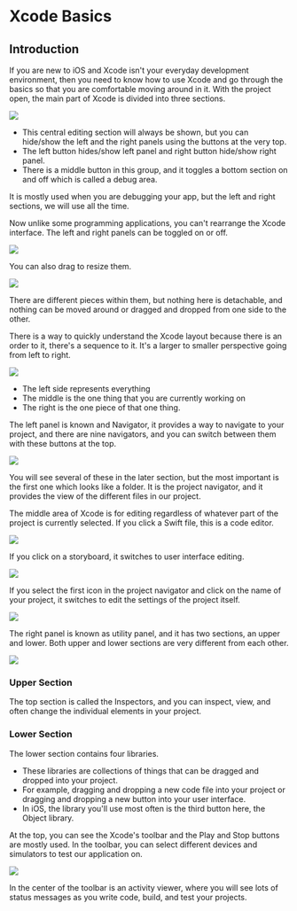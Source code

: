 # Xcode Basics

## Introduction

If you are new to iOS and Xcode isn't your everyday development environment, then you need to know how to use Xcode and go through the basics so that you are comfortable moving around in it. With the project open, the main part of Xcode is divided into three sections.

<img src="https://raw.githubusercontent.com/zzzprojects/iOS-Tutorial/master/docs/images/xcode-basics1.png">

- This central editing section will always be shown, but you can hide/show the left and the right panels using the buttons at the very top. 
- The left button hides/show left panel and right button hide/show right panel. 
- There is a middle button in this group, and it toggles a bottom section on and off which is called a debug area. 

It is mostly used when you are debugging your app, but the left and right sections, we will use all the time.

Now unlike some programming applications, you can't rearrange the Xcode interface. The left and right panels can be toggled on or off. 

<img src="https://raw.githubusercontent.com/zzzprojects/iOS-Tutorial/master/docs/images/xcode-basics2.png">
 
You can also drag to resize them.

<img src="https://raw.githubusercontent.com/zzzprojects/iOS-Tutorial/master/docs/images/xcode-basics3.png">
 
There are different pieces within them, but nothing here is detachable, and nothing can be moved around or dragged and dropped from one side to the other. 

There is a way to quickly understand the Xcode layout because there is an order to it, there's a sequence to it. It's a larger to smaller perspective going from left to right. 

<img src="https://raw.githubusercontent.com/zzzprojects/iOS-Tutorial/master/docs/images/xcode-basics4.png">

 - The left side represents everything
 - The middle is the one thing that you are currently working on
 - The right is the one piece of that one thing.

The left panel is known and Navigator, it provides a way to navigate to your project, and there are nine navigators, and you can switch between them with these buttons at the top.

<img src="https://raw.githubusercontent.com/zzzprojects/iOS-Tutorial/master/docs/images/xcode-basics5.png">

You will see several of these in the later section, but the most important is the first one which looks like a folder. It is the project navigator, and it provides the view of the different files in our project. 

The middle area of Xcode is for editing regardless of whatever part of the project is currently selected. If you click a Swift file, this is a code editor. 

<img src="https://raw.githubusercontent.com/zzzprojects/iOS-Tutorial/master/docs/images/xcode-basics6.png">
 
If you click on a storyboard, it switches to user interface editing. 

<img src="https://raw.githubusercontent.com/zzzprojects/iOS-Tutorial/master/docs/images/xcode-basics7.png">

If you select the first icon in the project navigator and click on the name of your project, it switches to edit the settings of the project itself.

<img src="https://raw.githubusercontent.com/zzzprojects/iOS-Tutorial/master/docs/images/xcode-basics8.png">
 
The right panel is known as utility panel, and it has two sections, an upper and lower. Both upper and lower sections are very different from each other.

<img src="https://raw.githubusercontent.com/zzzprojects/iOS-Tutorial/master/docs/images/xcode-basics9.png">

### Upper Section

The top section is called the Inspectors, and you can inspect, view, and often change the individual elements in your project.

### Lower Section

The lower section contains four libraries. 

 - These libraries are collections of things that can be dragged and dropped into your project. 
 - For example, dragging and dropping a new code file into your project or dragging and dropping a new button into your user interface.
 - In iOS, the library you'll use most often is the third button here, the Object library. 

At the top, you can see the Xcode's toolbar and the Play and Stop buttons are mostly used. In the toolbar, you can select different devices and simulators to test our application on.

<img src="https://raw.githubusercontent.com/zzzprojects/iOS-Tutorial/master/docs/images/xcode-basics10.png">
 
In the center of the toolbar is an activity viewer, where you will see lots of status messages as you write code, build, and test your projects. 

